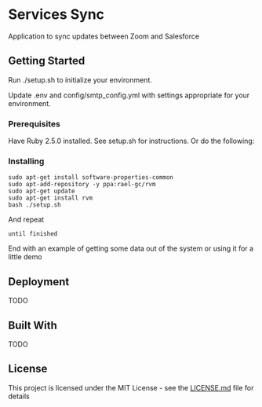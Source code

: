 # Services Sync

Application to sync updates between Zoom and Salesforce

## Getting Started

Run ./setup.sh to initialize your environment.

Update .env and config/smtp_config.yml with settings appropriate for your environment.

### Prerequisites

Have Ruby 2.5.0 installed. See setup.sh for instructions. Or do the following:

### Installing

```
sudo apt-get install software-properties-common
sudo apt-add-repository -y ppa:rael-gc/rvm
sudo apt-get update
sudo apt-get install rvm
bash ./setup.sh
```

And repeat

```
until finished
```

End with an example of getting some data out of the system or using it for a little demo

## Deployment

TODO

## Built With

TODO

## License

This project is licensed under the MIT License - see the [LICENSE.md](LICENSE.md) file for details
